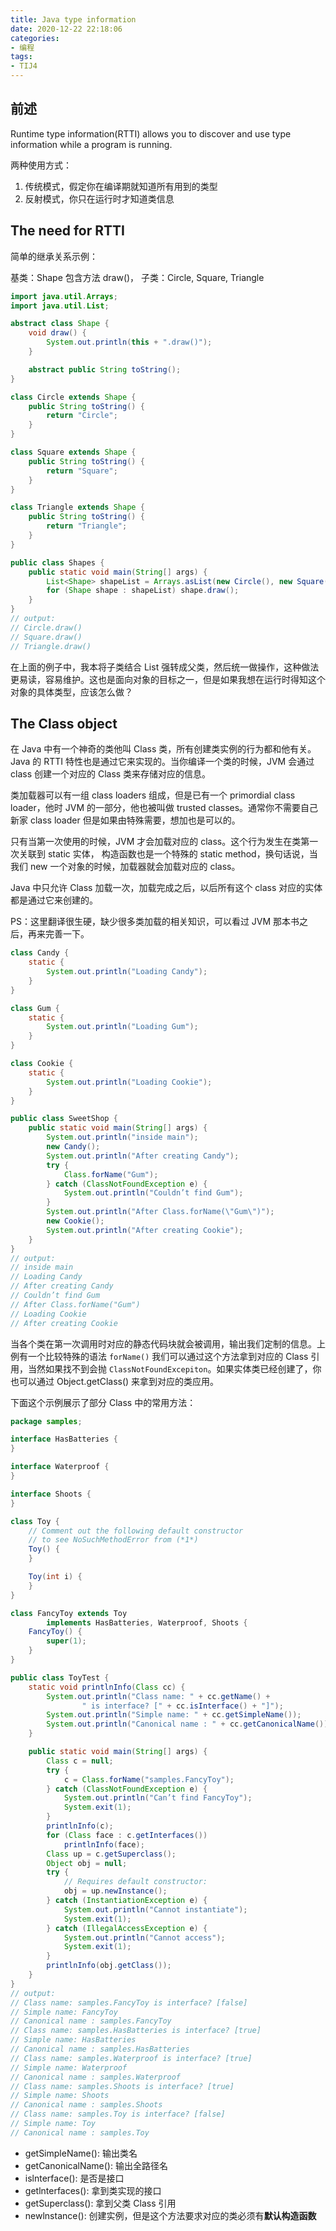 ```yaml
---
title: Java type information
date: 2020-12-22 22:18:06
categories:
- 编程
tags:
- TIJ4
---
```


## 前述

Runtime type information(RTTI) allows you to discover and use type information while a program is running.

两种使用方式：

1. 传统模式，假定你在编译期就知道所有用到的类型
2. 反射模式，你只在运行时才知道类信息

## The need for RTTI

简单的继承关系示例：

基类：Shape 包含方法 draw()， 子类：Circle, Square, Triangle

```java
import java.util.Arrays;
import java.util.List;

abstract class Shape {
    void draw() {
        System.out.println(this + ".draw()");
    }

    abstract public String toString();
}

class Circle extends Shape {
    public String toString() {
        return "Circle";
    }
}

class Square extends Shape {
    public String toString() {
        return "Square";
    }
}

class Triangle extends Shape {
    public String toString() {
        return "Triangle";
    }
}

public class Shapes {
    public static void main(String[] args) {
        List<Shape> shapeList = Arrays.asList(new Circle(), new Square(), new Triangle());
        for (Shape shape : shapeList) shape.draw();
    }
}
// output:
// Circle.draw()
// Square.draw()
// Triangle.draw()
```

在上面的例子中，我本将子类结合 List 强转成父类，然后统一做操作，这种做法更易读，容易维护。这也是面向对象的目标之一，但是如果我想在运行时得知这个对象的具体类型，应该怎么做？

## The Class object

在 Java 中有一个神奇的类他叫 Class 类，所有创建类实例的行为都和他有关。 Java 的 RTTI 特性也是通过它来实现的。当你编译一个类的时候，JVM 会通过 class 创建一个对应的 Class 类来存储对应的信息。

类加载器可以有一组 class loaders 组成，但是已有一个 primordial class loader，他时 JVM 的一部分，他也被叫做 trusted classes。通常你不需要自己新家 class loader 但是如果由特殊需要，想加也是可以的。

只有当第一次使用的时候，JVM 才会加载对应的 class。这个行为发生在类第一次关联到 static 实体， 构造函数也是一个特殊的 static method，换句话说，当我们 new 一个对象的时候，加载器就会加载对应的 class。

Java 中只允许 Class 加载一次，加载完成之后，以后所有这个 class 对应的实体都是通过它来创建的。

PS：这里翻译很生硬，缺少很多类加载的相关知识，可以看过 JVM 那本书之后，再来完善一下。

```java
class Candy {
    static {
        System.out.println("Loading Candy");
    }
}

class Gum {
    static {
        System.out.println("Loading Gum");
    }
}

class Cookie {
    static {
        System.out.println("Loading Cookie");
    }
}

public class SweetShop {
    public static void main(String[] args) {
        System.out.println("inside main");
        new Candy();
        System.out.println("After creating Candy");
        try {
            Class.forName("Gum");
        } catch (ClassNotFoundException e) {
            System.out.println("Couldn’t find Gum");
        }
        System.out.println("After Class.forName(\"Gum\")");
        new Cookie();
        System.out.println("After creating Cookie");
    }
}
// output:
// inside main
// Loading Candy
// After creating Candy
// Couldn’t find Gum
// After Class.forName("Gum")
// Loading Cookie
// After creating Cookie
```

当各个类在第一次调用时对应的静态代码块就会被调用，输出我们定制的信息。上例有一个比较特殊的语法 `forName()` 我们可以通过这个方法拿到对应的 Class 引用，当然如果找不到会抛 `ClassNotFoundExcepiton`。如果实体类已经创建了，你也可以通过 Object.getClass() 来拿到对应的类应用。

下面这个示例展示了部分 Class 中的常用方法：

```java
package samples;

interface HasBatteries {
}

interface Waterproof {
}

interface Shoots {
}

class Toy {
    // Comment out the following default constructor
    // to see NoSuchMethodError from (*1*)
    Toy() {
    }

    Toy(int i) {
    }
}

class FancyToy extends Toy
        implements HasBatteries, Waterproof, Shoots {
    FancyToy() {
        super(1);
    }
}

public class ToyTest {
    static void printlnInfo(Class cc) {
        System.out.println("Class name: " + cc.getName() +
                " is interface? [" + cc.isInterface() + "]");
        System.out.println("Simple name: " + cc.getSimpleName());
        System.out.println("Canonical name : " + cc.getCanonicalName());
    }

    public static void main(String[] args) {
        Class c = null;
        try {
            c = Class.forName("samples.FancyToy");
        } catch (ClassNotFoundException e) {
            System.out.println("Can’t find FancyToy");
            System.exit(1);
        }
        printlnInfo(c);
        for (Class face : c.getInterfaces())
            printlnInfo(face);
        Class up = c.getSuperclass();
        Object obj = null;
        try {
            // Requires default constructor:
            obj = up.newInstance();
        } catch (InstantiationException e) {
            System.out.println("Cannot instantiate");
            System.exit(1);
        } catch (IllegalAccessException e) {
            System.out.println("Cannot access");
            System.exit(1);
        }
        printlnInfo(obj.getClass());
    }
}
// output:
// Class name: samples.FancyToy is interface? [false]
// Simple name: FancyToy
// Canonical name : samples.FancyToy
// Class name: samples.HasBatteries is interface? [true]
// Simple name: HasBatteries
// Canonical name : samples.HasBatteries
// Class name: samples.Waterproof is interface? [true]
// Simple name: Waterproof
// Canonical name : samples.Waterproof
// Class name: samples.Shoots is interface? [true]
// Simple name: Shoots
// Canonical name : samples.Shoots
// Class name: samples.Toy is interface? [false]
// Simple name: Toy
// Canonical name : samples.Toy
```

* getSimpleName(): 输出类名
* getCanonicalName(): 输出全路径名
* islnterface(): 是否是接口
* getlnterfaces(): 拿到类实现的接口
* getSuperclass(): 拿到父类 Class 引用
* newlnstance(): 创建实例，但是这个方法要求对应的类必须有**默认构造函数**

